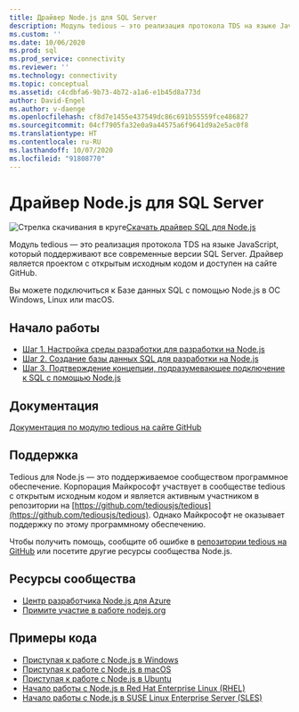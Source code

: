 ```yaml
---
title: Драйвер Node.js для SQL Server
description: Модуль tedious — это реализация протокола TDS на языке JavaScript с открытым кодом. Этот протокол поддерживают все современные версии SQL Server.
ms.custom: ''
ms.date: 10/06/2020
ms.prod: sql
ms.prod_service: connectivity
ms.reviewer: ''
ms.technology: connectivity
ms.topic: conceptual
ms.assetid: c4cdbfa6-9b73-4b72-a1a6-e1b45d8a773d
author: David-Engel
ms.author: v-daenge
ms.openlocfilehash: cf8d7e1455e437549dc86c691b55559fce486827
ms.sourcegitcommit: 04cf7905fa32e0a9a44575a6f9641d9a2e5ac0f8
ms.translationtype: HT
ms.contentlocale: ru-RU
ms.lasthandoff: 10/07/2020
ms.locfileid: "91808770"
---
```

# <a name="nodejs-driver-for-sql-server"></a>Драйвер Node.js для SQL Server

![Стрелка скачивания в круге](../../ssms/media/download-icon.png)[Скачать драйвер SQL для Node.js](../sql-connection-libraries.md#anchor-20-drivers-relational-access)

Модуль tedious — это реализация протокола TDS на языке JavaScript, который поддерживают все современные версии SQL Server. Драйвер является проектом с открытым исходным кодом и доступен на сайте GitHub.  
  
Вы можете подключиться к Базе данных SQL с помощью Node.js в ОС Windows, Linux или macOS.  
  
## <a name="get-started"></a>Начало работы  

* [Шаг 1. Настройка среды разработки для разработки на Node.js](step-1-configure-development-environment-for-node-js-development.md)  
* [Шаг 2. Создание базы данных SQL для разработки на Node.js](step-2-create-a-sql-database-for-node-js-development.md)  
* [Шаг 3. Подтверждение концепции, подразумевающее подключение к SQL с помощью Node.js](step-3-proof-of-concept-connecting-to-sql-using-node-js.md)  
  
## <a name="documentation"></a>Документация  
  
[Документация по модулю tedious на сайте GitHub](https://tediousjs.github.io/tedious/)  

## <a name="support"></a>Поддержка

Tedious для Node.js — это поддерживаемое сообществом программное обеспечение. Корпорация Майкрософт участвует в сообществе tedious с открытым исходным кодом и является активным участником в репозитории на [https://github.com/tediousjs/tedious](https://github.com/tediousjs/tedious). Однако Майкрософт не оказывает поддержку по этому программному обеспечению.

Чтобы получить помощь, сообщите об ошибке в [репозитории tedious на GitHub](https://github.com/tediousjs/tedious/issues) или посетите другие ресурсы сообщества Node.js.

## <a name="community-resources"></a>Ресурсы сообщества

* [Центр разработчика Node.js для Azure](https://azure.microsoft.com/develop/nodejs/)  
* [Примите участие в работе nodejs.org](https://nodejs.org/en/get-involved/)

## <a name="code-examples"></a>Примеры кода

* [Приступая к работе с Node.js в Windows](https://www.microsoft.com/sql-server/developer-get-started/node/windows/)
* [Приступая к работе с Node.js в macOS](https://www.microsoft.com/sql-server/developer-get-started/node/mac/)
* [Приступая к работе с Node.js в Ubuntu](https://www.microsoft.com/sql-server/developer-get-started/node/ubuntu/)
* [Начало работы с Node.js в Red Hat Enterprise Linux (RHEL)](https://www.microsoft.com/sql-server/developer-get-started/node/rhel/)
* [Начало работы с Node.js в SUSE Linux Enterprise Server (SLES)](https://www.microsoft.com/sql-server/developer-get-started/node/sles/)
